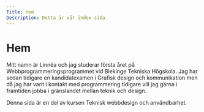 ```yaml
---
Title: Hem
Description: Detta är vår index-sida
---
```


Hem
==========================

Mitt namn är Linnéa och jag studerar första året på Webbprogrammeringsprogrammet vid Blekinge Tekniska Högskola. Jag har sedan tidigare en kandidatexamen i Grafisk design och kommunikation men då jag har varit i kontakt med programmering tidigare vill jag gärna i framtiden jobba
i gränslandet mellan teknik och design. 

Denna sida är en del av kursen Teknisk webbdesign och användbarhet.
